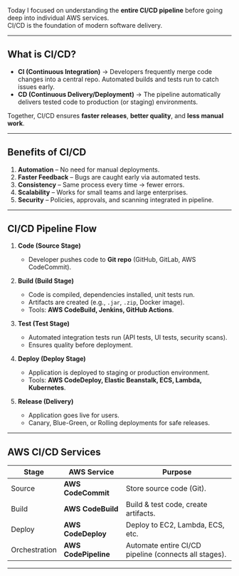 Today I focused on understanding the **entire CI/CD pipeline** before going deep into individual AWS services.  
CI/CD is the foundation of modern software delivery.

---

## What is CI/CD?
- **CI (Continuous Integration)** → Developers frequently merge code changes into a central repo. Automated builds and tests run to catch issues early.  
- **CD (Continuous Delivery/Deployment)** → The pipeline automatically delivers tested code to production (or staging) environments.  

Together, CI/CD ensures **faster releases**, **better quality**, and **less manual work**.

---

## Benefits of CI/CD
1. **Automation** – No need for manual deployments.  
2. **Faster Feedback** – Bugs are caught early via automated tests.  
3. **Consistency** – Same process every time → fewer errors.  
4. **Scalability** – Works for small teams and large enterprises.  
5. **Security** – Policies, approvals, and scanning integrated in pipeline.  

---

## CI/CD Pipeline Flow

1. **Code (Source Stage)**  
   - Developer pushes code to **Git repo** (GitHub, GitLab, AWS CodeCommit).  

2. **Build (Build Stage)**  
   - Code is compiled, dependencies installed, unit tests run.  
   - Artifacts are created (e.g., `.jar`, `.zip`, Docker image).  
   - Tools: **AWS CodeBuild, Jenkins, GitHub Actions**.  

3. **Test (Test Stage)**  
   - Automated integration tests run (API tests, UI tests, security scans).  
   - Ensures quality before deployment.  

4. **Deploy (Deploy Stage)**  
   - Application is deployed to staging or production environment.  
   - Tools: **AWS CodeDeploy, Elastic Beanstalk, ECS, Lambda, Kubernetes**.  

5. **Release (Delivery)**  
   - Application goes live for users.  
   - Canary, Blue-Green, or Rolling deployments for safe releases.  

---

## AWS CI/CD Services

| Stage      | AWS Service         | Purpose |
|------------|--------------------|---------|
| Source     | **AWS CodeCommit** | Store source code (Git). |
| Build      | **AWS CodeBuild**  | Build & test code, create artifacts. |
| Deploy     | **AWS CodeDeploy** | Deploy to EC2, Lambda, ECS, etc. |
| Orchestration | **AWS CodePipeline** | Automate entire CI/CD pipeline (connects all stages). |

---
